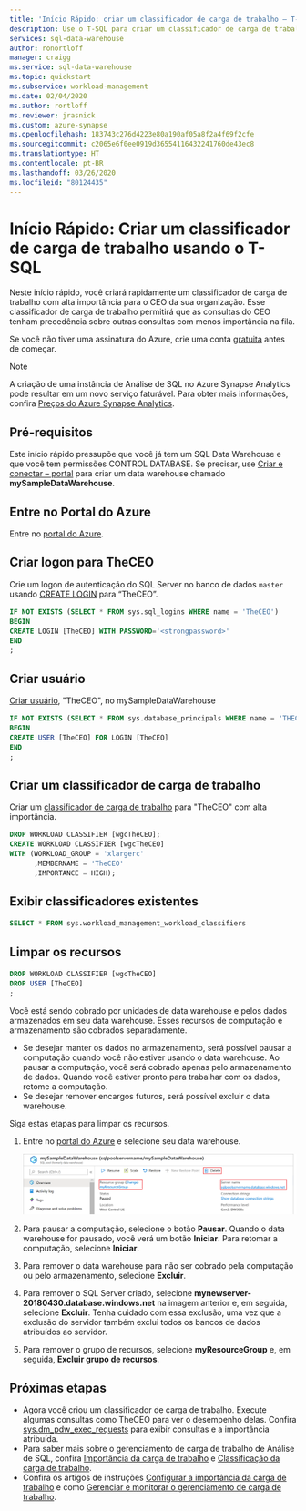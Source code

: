 ```yaml
---
title: 'Início Rápido: criar um classificador de carga de trabalho – T-SQL'
description: Use o T-SQL para criar um classificador de carga de trabalho com alta importância.
services: sql-data-warehouse
author: ronortloff
manager: craigg
ms.service: sql-data-warehouse
ms.topic: quickstart
ms.subservice: workload-management
ms.date: 02/04/2020
ms.author: rortloff
ms.reviewer: jrasnick
ms.custom: azure-synapse
ms.openlocfilehash: 183743c276d4223e80a190af05a8f2a4f69f2cfe
ms.sourcegitcommit: c2065e6f0ee0919d36554116432241760de43ec8
ms.translationtype: HT
ms.contentlocale: pt-BR
ms.lasthandoff: 03/26/2020
ms.locfileid: "80124435"
---
```

# <a name="quickstart-create-a-workload-classifier-using-t-sql"></a>Início Rápido: Criar um classificador de carga de trabalho usando o T-SQL

Neste início rápido, você criará rapidamente um classificador de carga de trabalho com alta importância para o CEO da sua organização. Esse classificador de carga de trabalho permitirá que as consultas do CEO tenham precedência sobre outras consultas com menos importância na fila.

Se você não tiver uma assinatura do Azure, crie uma conta [gratuita](https://azure.microsoft.com/free/) antes de começar.

> [!NOTE]
> A criação de uma instância de Análise de SQL no Azure Synapse Analytics pode resultar em um novo serviço faturável.  Para obter mais informações, confira [Preços do Azure Synapse Analytics](https://azure.microsoft.com/pricing/details/sql-data-warehouse/).
>
>

## <a name="prerequisites"></a>Pré-requisitos

Este início rápido pressupõe que você já tem um SQL Data Warehouse e que você tem permissões CONTROL DATABASE. Se precisar, use [Criar e conectar – portal](create-data-warehouse-portal.md) para criar um data warehouse chamado **mySampleDataWarehouse**.

## <a name="sign-in-to-the-azure-portal"></a>Entre no Portal do Azure

Entre no [portal do Azure](https://portal.azure.com/).

## <a name="create-login-for-theceo"></a>Criar logon para TheCEO

Crie um logon de autenticação do SQL Server no banco de dados `master` usando [CREATE LOGIN](/sql/t-sql/statements/create-login-transact-sql) para “TheCEO”.

```sql
IF NOT EXISTS (SELECT * FROM sys.sql_logins WHERE name = 'TheCEO')
BEGIN
CREATE LOGIN [TheCEO] WITH PASSWORD='<strongpassword>'
END
;
```

## <a name="create-user"></a>Criar usuário

[Criar usuário](/sql/t-sql/statements/create-user-transact-sql?view=azure-sqldw-latest), "TheCEO", no mySampleDataWarehouse

```sql
IF NOT EXISTS (SELECT * FROM sys.database_principals WHERE name = 'THECEO')
BEGIN
CREATE USER [TheCEO] FOR LOGIN [TheCEO]
END
;
```

## <a name="create-a-workload-classifier"></a>Criar um classificador de carga de trabalho

Criar um [classificador de carga de trabalho](/sql/t-sql/statements/create-workload-classifier-transact-sql?view=azure-sqldw-latest) para "TheCEO" com alta importância.

```sql
DROP WORKLOAD CLASSIFIER [wgcTheCEO];
CREATE WORKLOAD CLASSIFIER [wgcTheCEO]
WITH (WORKLOAD_GROUP = 'xlargerc'
      ,MEMBERNAME = 'TheCEO'
      ,IMPORTANCE = HIGH);
```

## <a name="view-existing-classifiers"></a>Exibir classificadores existentes

```sql
SELECT * FROM sys.workload_management_workload_classifiers
```

## <a name="clean-up-resources"></a>Limpar os recursos

```sql
DROP WORKLOAD CLASSIFIER [wgcTheCEO]
DROP USER [TheCEO]
;
```

Você está sendo cobrado por unidades de data warehouse e pelos dados armazenados em seu data warehouse. Esses recursos de computação e armazenamento são cobrados separadamente.

- Se desejar manter os dados no armazenamento, será possível pausar a computação quando você não estiver usando o data warehouse. Ao pausar a computação, você será cobrado apenas pelo armazenamento de dados. Quando você estiver pronto para trabalhar com os dados, retome a computação.
- Se desejar remover encargos futuros, será possível excluir o data warehouse.

Siga estas etapas para limpar os recursos.

1. Entre no [portal do Azure](https://portal.azure.com) e selecione seu data warehouse.

    ![Limpar os recursos](./media/load-data-from-azure-blob-storage-using-polybase/clean-up-resources.png)

2. Para pausar a computação, selecione o botão **Pausar**. Quando o data warehouse for pausado, você verá um botão **Iniciar**.  Para retomar a computação, selecione **Iniciar**.

3. Para remover o data warehouse para não ser cobrado pela computação ou pelo armazenamento, selecione **Excluir**.

4. Para remover o SQL Server criado, selecione **mynewserver-20180430.database.windows.net** na imagem anterior e, em seguida, selecione **Excluir**.  Tenha cuidado com essa exclusão, uma vez que a exclusão do servidor também exclui todos os bancos de dados atribuídos ao servidor.

5. Para remover o grupo de recursos, selecione **myResourceGroup** e, em seguida, **Excluir grupo de recursos**.

## <a name="next-steps"></a>Próximas etapas

- Agora você criou um classificador de carga de trabalho. Execute algumas consultas como TheCEO para ver o desempenho delas. Confira [sys.dm_pdw_exec_requests](/sql/relational-databases/system-dynamic-management-views/sys-dm-pdw-exec-requests-transact-sql) para exibir consultas e a importância atribuída.
- Para saber mais sobre o gerenciamento de carga de trabalho de Análise de SQL, confira [Importância da carga de trabalho](sql-data-warehouse-workload-importance.md) e [Classificação da carga de trabalho](sql-data-warehouse-workload-classification.md).
- Confira os artigos de instruções [Configurar a importância da carga de trabalho](sql-data-warehouse-how-to-configure-workload-importance.md) e como [Gerenciar e monitorar o gerenciamento de carga de trabalho](sql-data-warehouse-how-to-manage-and-monitor-workload-importance.md).
